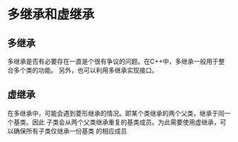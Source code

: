 # 多继承和虚继承

## 多继承
多继承是否有必要存在一直是个很有争议的问题。在C++中，多继承一般用于整合多个类的功能。
另外，也可以利用多继承实现接口。

## 虚继承
在多继承中，可能会遇到菱形继承的情况。即某个类继承的两个父类，继承于同一个基类。因此
子类会从两个父类继承重复的基类成员。为此需要使用虚继承，可以确保所有子类仅继承一份基类
的相应成员